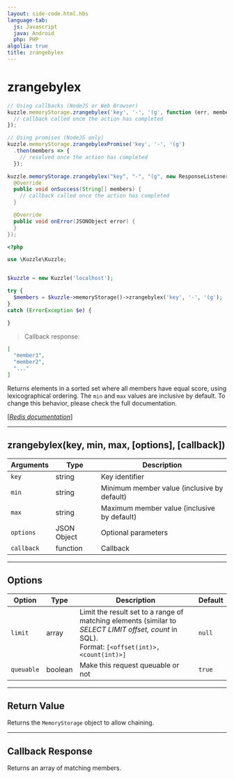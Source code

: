 ```yaml
---
layout: side-code.html.hbs
language-tab:
  js: Javascript
  java: Android
  php: PHP
algolia: true
title: zrangebylex
---
```


# zrangebylex

```js
// Using callbacks (NodeJS or Web Browser)
kuzzle.memoryStorage.zrangebylex('key', '-', '(g', function (err, members) {
  // callback called once the action has completed
});

// Using promises (NodeJS only)
kuzzle.memoryStorage.zrangebylexPromise('key', '-', '(g')
  .then(members => {
    // resolved once the action has completed
  });
```

```java
kuzzle.memoryStorage.zrangebylex("key", "-", "(g", new ResponseListener<String[]>() {
  @Override
  public void onSuccess(String[] members) {
    // callback called once the action has completed
  }

  @Override
  public void onError(JSONObject error) {
  }
});
```

```php
<?php

use \Kuzzle\Kuzzle;


$kuzzle = new Kuzzle('localhost');

try {
  $members = $kuzzle->memoryStorage()->zrangebylex('key', '-', '(g');
}
catch (ErrorException $e) {

}
```

> Callback response:

```json
[
  "member1",
  "member2",
  "..."
]
```

Returns elements in a sorted set where all members have equal score, using lexicographical ordering. The `min` and `max` values are inclusive by default. To change this behavior, please check the full documentation.

[[_Redis documentation_]](https://redis.io/commands/zrangebylex)

---

## zrangebylex(key, min, max, [options], [callback])

| Arguments | Type | Description |
|---------------|---------|----------------------------------------|
| `key` | string | Key identifier |
| `min` | string | Minimum member value (inclusive by default) |
| `max` | string | Maximum member value (inclusive by default) |
| `options` | JSON Object | Optional parameters |
| `callback` | function | Callback |

---

## Options

| Option | Type | Description | Default |
|---------------|---------|----------------------------------------|---------|
| `limit` | array | Limit the result set to a range of matching elements (similar to _SELECT LIMIT offset, count_ in SQL).<br/>Format: `[<offset(int)>, <count(int)>]` | `null` |
| `queuable` | boolean | Make this request queuable or not  | ``true`` |


---

## Return Value

Returns the `MemoryStorage` object to allow chaining.

---

## Callback Response

Returns an array of matching members.
